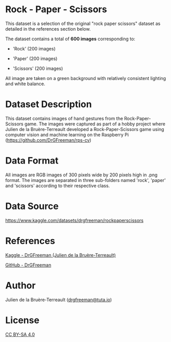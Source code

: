 # Rock - Paper - Scissors

This dataset is a selection of the original "rock paper scissors" dataset as detailed in the references section below.

The dataset contains a total of **600 images** corresponding to:

* 'Rock' (200 images)

* 'Paper' (200 images)

* 'Scissors' (200 images) 

All image are taken on a green background with relatively consistent lighting and white balance.

# Dataset Description

This dataset contains images of hand gestures from the Rock-Paper-Scissors game. The images were captured as part of a hobby project where Julien de la Bruère-Terreault developed a Rock-Paper-Scissors game using computer vision and machine learning on the Raspberry Pi (https://github.com/DrGFreeman/rps-cv)

# Data Format

All images are RGB images of 300 pixels wide by 200 pixels high in .png format. The images are separated in three sub-folders named 'rock', 'paper' and 'scissors' according to their respective class.

# Data Source

https://www.kaggle.com/datasets/drgfreeman/rockpaperscissors

# References

[Kaggle - DrGFreeman (Julien de la Bruère-Terreault)](https://www.kaggle.com/datasets/drgfreeman/rockpaperscissors)

[GitHub - DrGFreeman](https://github.com/DrGFreeman/rps-cv)

# Author

Julien de la Bruère-Terreault (drgfreeman@tuta.io)

# License

[CC BY-SA 4.0](https://creativecommons.org/licenses/by-sa/4.0/)



